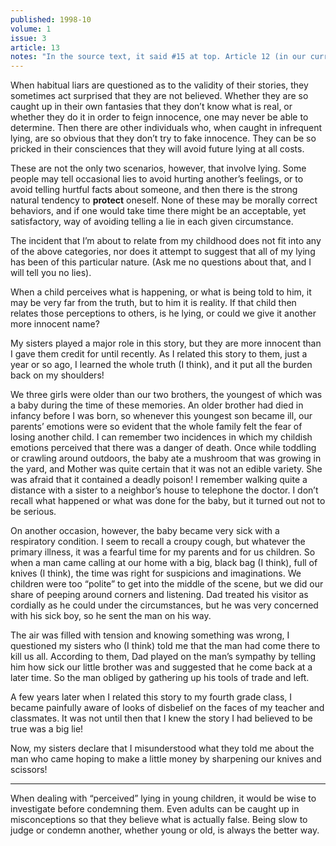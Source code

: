```yaml
---
published: 1998-10
volume: 1
issue: 3
article: 13
notes: "In the source text, it said #15 at top. Article 12 (in our current numbering) said that there would be The Unforgettable Lie in the following installment. I believe that to be this, so I’ve titled it accordingly."
---
```

When habitual liars are questioned as to the validity of their stories, they sometimes act surprised that they are not believed. Whether they are so caught up in their own fantasies that they don’t know what is real, or whether they do it in order to feign innocence, one may never be able to determine. Then there are other individuals who, when caught in infrequent lying, are so obvious that they don’t try to fake innocence. They can be so pricked in their consciences that they will avoid future lying at all costs.

These are not the only two scenarios, however, that involve lying. Some people may tell occasional lies to avoid hurting another’s feelings, or to avoid telling hurtful facts about someone, and then there is the strong natural tendency to **protect** oneself. None of these may be morally correct behaviors, and if one would take time there might be an acceptable, yet satisfactory, way of avoiding telling a lie in each given circumstance.

The incident that I’m about to relate from my childhood does not fit into any of the above categories, nor does it attempt to suggest that all of my lying has been of this particular nature. (Ask me no questions about that, and I will tell you no lies).

When a child perceives what is happening, or what is being told to him, it may be very far from the truth, but to him it is reality. If that child then relates those perceptions to others, is he lying, or could we give it another more innocent name?

My sisters played a major role in this story, but they are more innocent than I gave them credit for until recently. As I related this story to them, just a year or so ago, I learned the whole truth (I think), and it put all the burden back on my shoulders!

We three girls were older than our two brothers, the youngest of which was a baby during the time of these memories. An older brother had died in infancy before I was born, so whenever this youngest son became ill, our parents’ emotions were so evident that the whole family felt the fear of losing another child. I can remember two incidences in which my childish emotions perceived that there was a danger of death. Once while toddling or crawling around outdoors, the baby ate a mushroom that was growing in the yard, and Mother was quite certain that it was not an edible variety. She was afraid that it contained a deadly poison! I remember walking quite a distance with a sister to a neighbor’s house to telephone the doctor. I don’t recall what happened or what was done for the baby, but it turned out not to be serious.

On another occasion, however, the baby became very sick with a respiratory condition. I seem to recall a croupy cough, but whatever the primary illness, it was a fearful time for my parents and for us children. So when a man came calling at our home with a big, black bag (I think), full of knives (I think), the time was right for suspicions and imaginations. We children were too “polite” to get into the middle of the scene, but we did our share of peeping around corners and listening. Dad treated his visitor as cordially as he could under the circumstances, but he was very concerned with his sick boy, so he sent the man on his way.

The air was filled with tension and knowing something was wrong, I questioned my sisters who (I think) told me that the man had come there to kill us all. According to them, Dad played on the man’s sympathy by telling him how sick our little brother was and suggested that he come back at a later time. So the man obliged by gathering up his tools of trade and left.

A few years later when I related this story to my fourth grade class, I became painfully aware of looks of disbelief on the faces of my teacher and classmates. It was not until then that I knew the story I had believed to be true was a big lie!

Now, my sisters declare that I misunderstood what they told me about the man who came hoping to make a little money by sharpening our knives and scissors!

---- 
When dealing with “perceived” lying in young children, it would be wise to investigate before condemning them. Even adults can be caught up in misconceptions so that they believe what is actually false. Being slow to judge or condemn another, whether young or old, is always the better way. 


